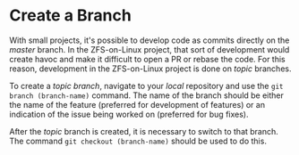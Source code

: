 # Create a Branch

With small projects, it's possible to develop code as commits directly on the *master* branch.  In the ZFS-on-Linux project, that sort of development would create havoc and make it difficult to open a PR or rebase the code.  For this reason, development in the ZFS-on-Linux project is done on *topic* branches.

To create a *topic branch*, navigate to your *local*  repository and use the ```git branch (branch-name)``` command.  The name of the branch should be either the name of the feature (preferred for development of features) or an indication of the issue being worked on (preferred for bug fixes).

After the *topic* branch is created, it is necessary to switch to that branch.  The command ```git checkout (branch-name)``` should be used to do this.
